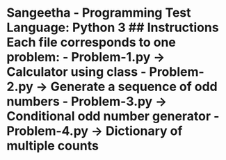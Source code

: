 # Sangeetha - Programming Test Language: Python 3 ## Instructions Each file corresponds to one problem: - Problem-1.py → Calculator using class - Problem-2.py → Generate a sequence of odd numbers - Problem-3.py → Conditional odd number generator - Problem-4.py → Dictionary of multiple counts
